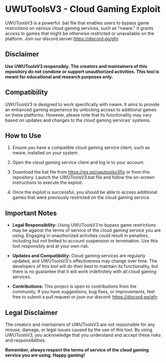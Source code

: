 # UWUToolsV3 - Cloud Gaming Exploit

UWUToolsV3 is a powerful .bat file that enables users to bypass game restrictions on various cloud gaming services, such as "nware." It grants access to games that might be otherwise restricted or unavailable on the platform. Join our discord server https://discord.gg/gfn

## Disclaimer

**Use UWUToolsV3 responsibly. The creators and maintainers of this repository do not condone or support unauthorized activities. This tool is meant for educational and research purposes only.**

## Compatibility

UWUToolsV3 is designed to work specifically with nware. It aims to provide an enhanced gaming experience by unlocking access to additional games on these platforms. However, please note that its functionality may vary based on updates and changes to the cloud gaming services' systems.

## How to Use

1. Ensure you have a compatible cloud gaming service client, such as nware, installed on your system.

2. Open the cloud gaming service client and log in to your account.

3. Download the bat file from https://gg.gg/uwutoolsv3fix or from this repository. Launch the UWUToolsV3.bat file and follow the on-screen instructions to execute the exploit.

4. Once the exploit is successful, you should be able to access additional games that were previously restricted on the cloud gaming service.

## Important Notes

- **Legal Responsibility:** Using UWUToolsV3 to bypass game restrictions may be against the terms of service of the cloud gaming service you are using. Engaging in unauthorized activities could result in penalties, including but not limited to account suspension or termination. Use this tool responsibly and at your own risk.

- **Updates and Compatibility:** Cloud gaming services are regularly updated, and UWUToolsV3's effectiveness may change over time. The developers of this tool will do their best to maintain its functionality, but there is no guarantee that it will work indefinitely with all cloud gaming services.

- **Contributions:** This project is open to contributions from the community. If you have suggestions, bug fixes, or improvements, feel free to submit a pull request or joun our discord: https://discord.gg/gfn

## Legal Disclaimer

The creators and maintainers of UWUToolsV3 are not responsible for any misuse, damage, or legal issues caused by the use of this tool. By using UWUToolsV3, you acknowledge that you understand and accept these risks and responsibilities.

**Remember, always respect the terms of service of the cloud gaming service you are using. Happy gaming!**

